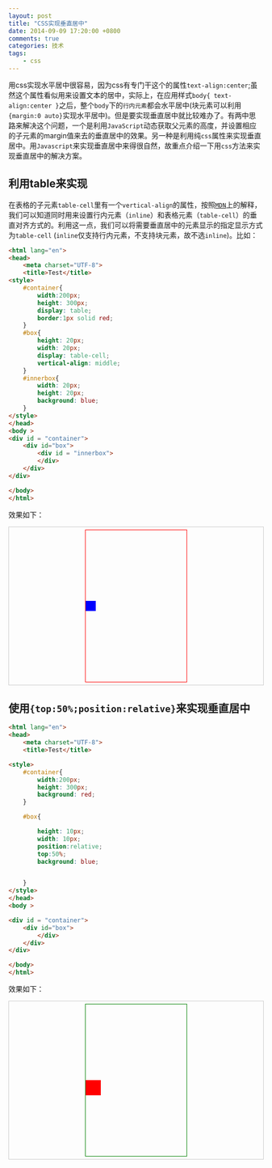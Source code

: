 ```yaml
---
layout: post
title: "CSS实现垂直居中"
date: 2014-09-09 17:20:00 +0800
comments: true
categories: 技术
tags:
	- css
---
```


用css实现水平居中很容易，因为css有专门干这个的属性`text-align:center`;虽然这个属性看似用来设置文本的居中，实际上，在应用样式`body{ text-align:center }`之后，整个`body`下的`行内元素`都会水平居中(块元素可以利用`{margin:0 auto}`实现水平居中)。但是要实现垂直居中就比较难办了。有两中思路来解决这个问题，一个是利用`JavaScript`动态获取父元素的高度，并设置相应的子元素的margin值来去的垂直居中的效果。另一种是利用纯`css`属性来实现垂直居中。用`Javascript`来实现垂直居中来得很自然，故重点介绍一下用`css`方法来实现垂直居中的解决方案。
<!-- more -->
## 利用table来实现

在表格的子元素`table-cell`里有一个`vertical-align`的属性，按照[`MDN`](https://developer.mozilla.org/en-US/docs/Web/CSS/vertical-align)上的解释，我们可以知道同时用来设置行内元素（`inline`）和表格元素（`table-cell`）的垂直对齐方式的。利用这一点，我们可以将需要垂直居中的元素显示的指定显示方式为`table-cell`	(`inline`仅支持行内元素，不支持块元素，故不选`inline`)。比如：
```html
<html lang="en">
<head>
	<meta charset="UTF-8">
	<title>Test</title>
<style>
	#container{
		width:200px;
		height: 300px;
		display: table;
		border:1px solid red;
	}
	#box{
		height: 20px;
		width: 20px;		
		display: table-cell;
		vertical-align: middle;
	}
	#innerbox{
		width: 20px;
		height: 20px;
		background: blue;
	}
</style>
</head>
<body >
<div id = "container">
	<div id="box">
		<div id = "innerbox">			
		</div>
	</div>
</div>

</body>
</html>
```
效果如下：

<div style = "width:100% ;border: 1px solid #ccc;margin-top:5px"><div id = "container" style = "width:200px;height: 300px;display: table;border:1px solid red;margin:5px auto">
<div id="box" style = "height:50px;width:50px;display: table-cell;vertical-align: middle;">
<div  id = "innerbox" style = "width: 20px;height: 20px;background:blue;"></div></div></div></div>

## 使用`{top:50%;position:relative}`来实现垂直居中

```html
<html lang="en">
<head>
	<meta charset="UTF-8">
	<title>Test</title>

<style>
	#container{
		width:200px;
		height: 300px;
		background: red;
	}

	#box{

		height: 10px;
		width: 10px;
		position:relative;
		top:50%;
		background: blue;


	}
</style>
</head>
<body >

<div id = "container">
	<div id="box">		
		</div>
	</div>
</div>

</body>
</html>
```
效果如下：
<div style = "width:100%;border: 1px solid #ccc;margin-top:5px"> <div id = "container" style = "width:200px; height: 300px; border:1px solid green;margin:5px auto"> <div id="box" style = "height: 30px; width: 30px; position:relative; top:50%; background: red; "> </div> </div> </div>
